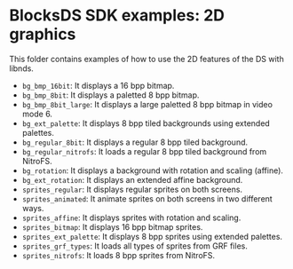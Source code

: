 # BlocksDS SDK examples: 2D graphics

This folder contains examples of how to use the 2D features of the DS with
libnds.

- `bg_bmp_16bit`: It displays a 16 bpp bitmap.
- `bg_bmp_8bit`: It displays a paletted 8 bpp bitmap.
- `bg_bmp_8bit_large`: It displays a large paletted 8 bpp bitmap in video mode 6.
- `bg_ext_palette`: It displays 8 bpp tiled backgrounds using extended palettes.
- `bg_regular_8bit`: It displays a regular 8 bpp tiled background.
- `bg_regular_nitrofs`: It loads a regular 8 bpp tiled background from NitroFS.
- `bg_rotation`: It displays a background with rotation and scaling (affine).
- `bg_ext_rotation`: It displays an extended affine background.
- `sprites_regular`: It displays regular sprites on both screens.
- `sprites_animated`: It animate sprites on both screens in two different ways.
- `sprites_affine`: It displays sprites with rotation and scaling.
- `sprites_bitmap`: It displays 16 bpp bitmap sprites.
- `sprites_ext_palette`: It displays 8 bpp sprites using extended palettes.
- `sprites_grf_types`: It loads all types of sprites from GRF files.
- `sprites_nitrofs`: It loads 8 bpp sprites from NitroFS.
